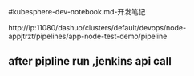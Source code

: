 #kubesphere-dev-notebook.md-开发笔记

http://ip:11080/dashuo/clusters/default/devops/node-appjtrzt/pipelines/app-node-test-demo/pipeline

## after pipline run ,jenkins api call

